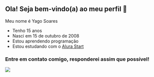 ## Ola! Seja bem-vindo(a) ao meu perfil 🥰

Meu nome é Yago Soares

- Tenho 15 anos
- Nasci em 15 de outubro de 2008
- Estou aprendendo programação
- Estou estudando com o [Alura Start](https://www.alura.com.br)

### Entre em contato comigo, responderei assim que possível!

![](https://media.tenor.com/KtxM1oKoKxcAAAAi/vtuber-chainavt.gif)
